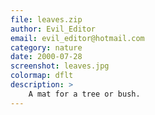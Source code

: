 ```yaml
---
file: leaves.zip
author: Evil_Editor
email: evil_editor@hotmail.com
category: nature
date: 2000-07-28
screenshot: leaves.jpg
colormap: dflt
description: >
    A mat for a tree or bush.
---
```

